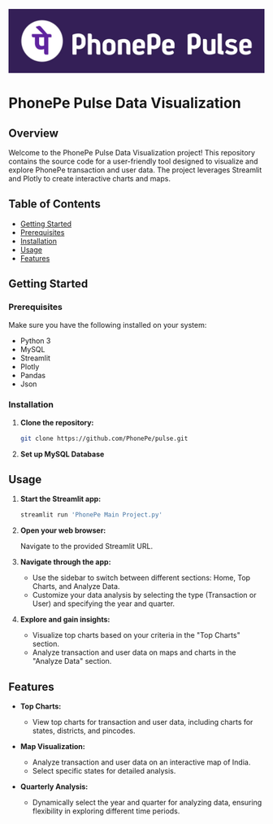 ![PhonePe Logo](PhonePe_Logo.jpg)

# PhonePe Pulse Data Visualization

## Overview

Welcome to the PhonePe Pulse Data Visualization project! This repository contains the source code for a user-friendly tool designed to visualize and explore PhonePe transaction and user data. The project leverages Streamlit and Plotly to create interactive charts and maps.

## Table of Contents
- [Getting Started](#getting-started)
- [Prerequisites](#prerequisites)
- [Installation](#installation)
- [Usage](#usage)
- [Features](#features)

## Getting Started

### Prerequisites

Make sure you have the following installed on your system:

- Python 3
- MySQL
- Streamlit
- Plotly
- Pandas
- Json

### Installation

1. **Clone the repository:**

   ```bash
   git clone https://github.com/PhonePe/pulse.git
   ```
2. **Set up MySQL Database**

## Usage

1. **Start the Streamlit app:**

    ```bash
    streamlit run 'PhonePe Main Project.py'
    ```

2. **Open your web browser:**

    Navigate to the provided Streamlit URL.

3. **Navigate through the app:**

    - Use the sidebar to switch between different sections: Home, Top Charts, and Analyze Data.
    - Customize your data analysis by selecting the type (Transaction or User) and specifying the year and quarter.

4. **Explore and gain insights:**

    - Visualize top charts based on your criteria in the "Top Charts" section.
    - Analyze transaction and user data on maps and charts in the "Analyze Data" section.

## Features

- **Top Charts:**
  - View top charts for transaction and user data, including charts for states, districts, and pincodes.

- **Map Visualization:**
  - Analyze transaction and user data on an interactive map of India.
  - Select specific states for detailed analysis.

- **Quarterly Analysis:**
  - Dynamically select the year and quarter for analyzing data, ensuring flexibility in exploring different time periods.

